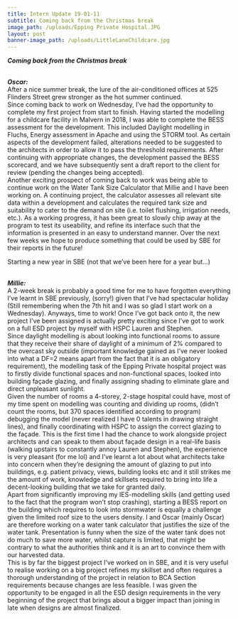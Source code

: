 ```yaml
---
title: Intern Update 19-01-11
subtitle: Coming back from the Christmas break
image_path: /uploads/Epping Private Hospital.JPG
layout: post
banner-image_path: /uploads/LittleLaneChildcare.jpg
---
```


***Coming back from the Christmas break***<br>&nbsp;

***Oscar:***<br>After a nice summer break, the lure of the air-conditioned offices at 525 Flinders Street grew stronger as the hot summer continued.&nbsp;<br>Since coming back to work on Wednesday, I’ve had the opportunity to complete my first project from start to finish. Having started the modelling for a childcare facility in Malvern in 2018, I was able to complete the BESS assessment for the development. This included Daylight modelling in Fluchs, Energy assessment in Apache and using the STORM tool. As certain aspects of the development failed, alterations needed to be suggested to the architects in order to allow it to pass the threshold requirements. After continuing with appropriate changes, the development passed the BESS scorecard, and we have subsequently sent a draft report to the client for review (pending the changes being accepted).&nbsp;<br>Another exciting prospect of coming back to work was being able to continue work on the Water Tank Size Calculator that Millie and I have been working on. A continuing project, the calculator assesses all relevant site data within a development and calculates the required tank size and suitability to cater to the demand on site (i.e. toilet flushing, irrigation needs, etc.). As a working progress, it has been great to slowly chip away at the program to test its useability, and refine its interface such that the information is presented in an easy to understand manner. Over the next few weeks we hope to produce something that could be used by SBE for their reports in the future!

Starting a new year in SBE (not that we’ve been here for a year but…)

<br>***Millie:***<br>A 2-week break is probably a good time for me to have forgotten everything I’ve learnt in SBE previously, (sorry!) given that I’ve had spectacular holiday (Still remembering when the 7th hit and I was so glad I start work on a Wednesday). Anyways, time to work! Once I’ve got back onto it, the new project I’ve been assigned is actually pretty exciting since I’ve got to work on a full ESD project by myself with HSPC Lauren and Stephen.<br>Since daylight modelling is about looking into functional rooms to assure that they receive their share of daylight of a minimum of 2% compared to the overcast sky outside (important knowledge gained as I’ve never looked into what a DF=2 means apart from the fact that it is an obligatory requirement), the modelling task of the Epping Private hospital project was to firstly divide functional spaces and non-functional spaces, looked into building fa&ccedil;ade glazing, and finally assigning shading to eliminate glare and direct unpleasant sunlight.&nbsp;<br>Given the number of rooms a 4-storey, 2-stage hospital could have, most of my time spent on modelling was counting and dividing up rooms, (didn’t count the rooms, but 370 spaces identified according to program) debugging the model (never realized I have 0 talents in drawing straight lines), and finally coordinating with HSPC to assign the correct glazing to the fa&ccedil;ade. This is the first time I had the chance to work alongside project architects and can speak to them about fa&ccedil;ade design in a real-life basis (walking upstairs to constantly annoy Lauren and Stephen), the experience is very pleasant (for me lol) and I’ve learnt a lot about what architects take into concern when they’re designing the amount of glazing to put into buildings, e.g. patient privacy, views, building looks etc and it still strikes me the amount of work, knowledge and skillsets required to bring into life a decent-looking building that we take for granted daily.&nbsp;<br>Apart from significantly improving my IES-modelling skills (and getting used to the fact that the program won’t stop crashing), starting a BESS report on the building which requires to look into stormwater is equally a challenge given the limited roof size to the users density. I and Oscar (mainly Oscar) are therefore working on a water tank calculator that justifies the size of the water tank. Presentation is funny when the size of the water tank does not do much to save more water, whilst capture is limited, that might be contrary to what the authorities think and it is an art to convince them with our harvested data.&nbsp;<br>This is by far the biggest project I’ve worked on in SBE, and it is very useful to realise working on a big project refines my skillset and often requires a thorough understanding of the project in relation to BCA Section requirements because changes are less feasible. I was given the opportunity to be engaged in all the ESD design requirements in the very beginning of the project that brings about a bigger impact than joining in late when designs are almost finalized.&nbsp;<br>&nbsp;